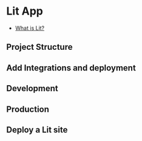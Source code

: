 # Lit App
- [What is Lit?](https://lit.dev/docs/)

## Project Structure

## Add Integrations and deployment

## Development

## Production

## Deploy a Lit site
